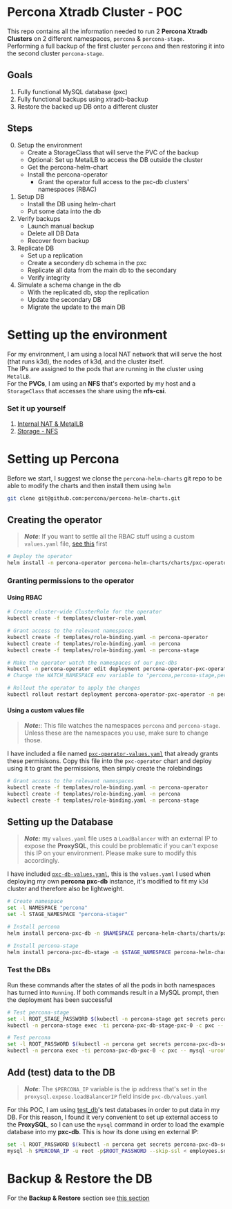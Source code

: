# Percona Xtradb Cluster - POC
This repo contains all the information needed to run 2 **Percona Xtradb Clusters** on 2 different namespaces, `percona` & `percona-stage`.   
Performing a full backup of the first cluster `percona` and then restoring it into the second cluster `percona-stage`.  

## Goals
1. Fully functional MySQL database (pxc)
2. Fully functional backups using xtradb-backup
3. Restore the backed up DB onto a different cluster

## Steps
0. Setup the environment
   - Create a StorageClass that will serve the PVC of the backup
   - Optional: Set up MetalLB to access the DB outside the cluster
   - Get the percona-helm-chart
   - Install the percona-operator
     - Grant the operator full access to the pxc-db clusters' namespaces (RBAC)
1. Setup DB
   - Install the DB using helm-chart
   - Put some data into the db
2. Verify backups
   - Launch manual backup  
   - Delete all DB Data
   - Recover from backup
3. Replicate DB
   - Set up a replication
   - Create a secondery db schema in the pxc
   - Replicate all data from the main db to the secondary
   - Verify integrity 
4. Simulate a schema change in the db
   - With the replicated db, stop the replication
   - Update the secondary DB 
   - Migrate the update to the main DB 

# Setting up the environment
For my environment, I am using a local NAT network that will serve the host (that runs k3d), the nodes of k3d, and the cluster itself.  
The IPs are assigned to the pods that are running in the cluster using `MetalLB`.  
For the **PVCs**, I am using an **NFS** that's exported by my host and a `StorageClass` that accesses the share using the **nfs-csi**.
### Set it up yourself
  1. [Internal NAT & MetalLB](network/)
  2. [Storage - NFS](storage/)

# Setting up Percona
Before we start, I suggest we clonse the `percona-helm-charts` git repo to be able to modify the charts and then install them using `helm`
```bash
git clone git@github.com:percona/percona-helm-charts.git
```
## Creating the operator
>**_Note_**:  If you want to settle all the RBAC stuff using a custom `values.yaml` file, [see this](#pxc-operator-values) first
```bash
# Deploy the operator
helm install -n percona-operator percona-helm-charts/charts/pxc-operator --create-namespace
```
### Granting permissions to the operator 
#### Using RBAC
```bash
# Create cluster-wide ClusterRole for the operator
kubectl create -f templates/cluster-role.yaml

# Grant access to the relevant namespaces
kubectl create -f templates/role-binding.yaml -n percona-operator
kubectl create -f templates/role-binding.yaml -n percona
kubectl create -f templates/role-binding.yaml -n percona-stage

# Make the operator watch the namespaces of our pxc-dbs 
kubectl -n percona-operator edit deployment percona-operator-pxc-operator
# Change the WATCH_NAMESPACE env variable to "percona,percona-stage,percona-operator"

# Rollout the operator to apply the changes
kubectl rollout restart deployment percona-operator-pxc-operator -n percona-operator
```
#### <a name="pxc-operator-values"> Using a custom values file
>**_Note:_**:  This file watches the namespaces `percona` and `percona-stage`. Unless these are the namespaces you use, make sure to change those. 

I have included a file named [`pxc-operator-values.yaml`](pxc-operator-values.yaml) that already grants these permisisons. Copy this file into the `pxc-operator` chart and deploy using it to grant the permissions, then simply create the rolebindings
```bash
# Grant access to the relevant namespaces
kubectl create -f templates/role-binding.yaml -n percona-operator
kubectl create -f templates/role-binding.yaml -n percona
kubectl create -f templates/role-binding.yaml -n percona-stage
```

## Setting up the Database
>_**Note:**_ my `values.yaml` file uses a `LoadBalancer` with an external IP to expose the **ProxySQL**, this could be problematic if you can't expose this IP on your environment. Please make sure to modify this accordingly.

I have included [`pxc-db-values.yaml`](pxc-db-values.yaml), this is the `values.yaml` I used when deploying my own **percona pxc-db** instance, it's modified to fit my `k3d` cluster and therefore also be lightweight.

```bash
# Create namespace
set -l NAMESPACE "percona"
set -l STAGE_NAMESPACE "percona-stager"

# Install percona
helm install percona-pxc-db -n $NAMESPACE percona-helm-charts/charts/pxc-db

# Install percona-stage 
helm install percona-pxc-db-stage -n $STAGE_NAMESPACE percona-helm-charts/charts/pxc-db
```

### Test the DBs
Run these commands after the states of all the pods in both namespaces has turned into `Running`. If both commands result in a MySQL prompt, then the deployment has been successful
```bash
# Test percona-stage
set -l ROOT_STAGE_PASSWORD $(kubectl -n percona-stage get secrets percona-pxc-db-stage-secrets -o jsonpath="{.data.root}" | base64 --decode)
kubectl -n percona-stage exec -ti percona-pxc-db-stage-pxc-0 -c pxc -- mysql -uroot -p"$ROOT_STAGE_PASSWORD"

# Test percona
set -l ROOT_PASSWORD $(kubectl -n percona get secrets percona-pxc-db-secrets -o jsonpath="{.data.root}" | base64 --decode)
kubectl -n percona exec -ti percona-pxc-db-pxc-0 -c pxc -- mysql -uroot -p"$ROOT_PASSWORD"
```

## Add (test) data to the DB 
>**_Note_**: The `$PERCONA_IP` variable is the ip address that's set in the `proxysql.expose.loadBalancerIP` field inside `pxc-db/values.yaml` 

For this POC, I am using [test_db](https://github.com/datacharmer/test_db)'s test databases in order to put data in my DB. For this reason, I found it very convenient to set up external access to the **ProxySQL**, so I can use the `mysql` command in order to load the example database into my **pxc-db**. This is how its done using en external IP:
```bash 
set -l ROOT_PASSWORD $(kubectl -n percona get secrets percona-pxc-db-secrets -o jsonpath="{.data.root}" | base64 --decode)
mysql -h $PERCONA_IP -u root -p$ROOT_PASSWORD --skip-ssl < employees.sql
```

# Backup & Restore the DB
For the **Backup & Restore** section see [this section](backup/)